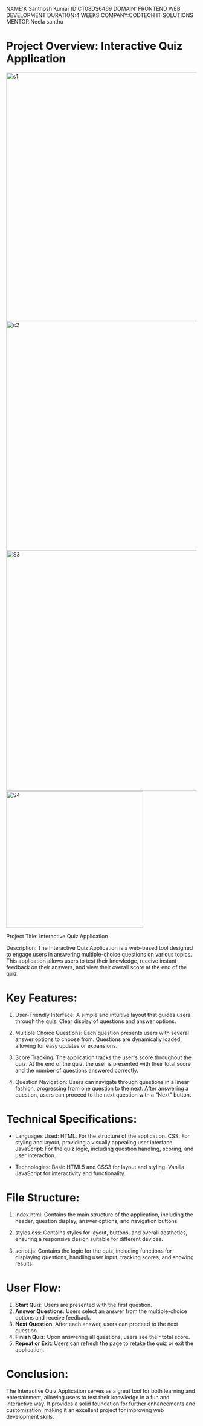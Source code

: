 NAME:K Santhosh Kumar
ID:CT08DS6469
DOMAIN: FRONTEND WEB DEVELOPMENT
DURATION:4 WEEKS
COMPANY:CODTECH IT SOLUTIONS
MENTOR:Neela santhu

# Project Overview: Interactive Quiz Application
<img width="659" alt="s1" src="https://github.com/user-attachments/assets/00ffc0ed-1004-48f5-91b6-27ffbb308ea6">
<img width="607" alt="s2" src="https://github.com/user-attachments/assets/d936488a-ded6-4c09-8358-b253dee4e47d">
<img width="637" alt="S3" src="https://github.com/user-attachments/assets/48852ee2-c1e1-437d-8f9c-a4d211e6a7b2">
<img width="362" alt="S4" src="https://github.com/user-attachments/assets/2853c0cd-4932-47d0-bb6b-8900d55c6177">


Project Title: Interactive Quiz Application

Description: 
The Interactive Quiz Application is a web-based tool designed to engage users in answering multiple-choice questions on various topics. This application allows users to test their knowledge, receive instant feedback on their answers, and view their overall score at the end of the quiz.

# Key Features:

1. User-Friendly Interface:
    A simple and intuitive layout that guides users through the quiz.
    Clear display of questions and answer options.

2. Multiple Choice Questions:
    Each question presents users with several answer options to choose from.
    Questions are dynamically loaded, allowing for easy updates or expansions.


3. Score Tracking:
   The application tracks the user's score throughout the quiz.
   At the end of the quiz, the user is presented with their total score and the number of questions answered correctly.

4. Question Navigation:
    Users can navigate through questions in a linear fashion, progressing from one question to the next.
    After answering a question, users can proceed to the next question with a "Next" button.

# Technical Specifications:

- Languages Used:
  HTML: For the structure of the application.
  CSS: For styling and layout, providing a visually appealing user interface.
  JavaScript: For the quiz logic, including question handling, scoring, and user interaction.

- Technologies:
  Basic HTML5 and CSS3 for layout and styling.
   Vanilla JavaScript for interactivity and functionality.

# File Structure:

1. index.html: 
   Contains the main structure of the application, including the header, question display, answer options, and navigation buttons.

2. styles.css: 
    Contains styles for layout, buttons, and overall aesthetics, ensuring a responsive design suitable for different devices.

3. script.js: 
    Contains the logic for the quiz, including functions for displaying questions, handling user input, tracking scores, and showing results.

# User Flow:

1. **Start Quiz**: Users are presented with the first question.
2. **Answer Questions**: Users select an answer from the multiple-choice options and receive feedback.
3. **Next Question**: After each answer, users can proceed to the next question.
4. **Finish Quiz**: Upon answering all questions, users see their total score.
5. **Repeat or Exit**: Users can refresh the page to retake the quiz or exit the application.


# Conclusion:

The Interactive Quiz Application serves as a great tool for both learning and entertainment, allowing users to test their knowledge in a fun and interactive way. It provides a solid foundation for further enhancements and customization, making it an excellent project for improving web development skills.
